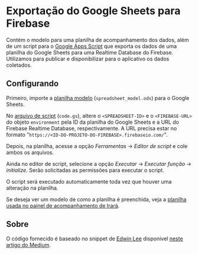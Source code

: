 # Exportação do Google Sheets para Firebase

Contém o modelo para uma planilha de acompanhamento dos dados, além de um script para o [Google Apps Script](http://script.google.com/) que exporta os dados de uma planilha do Google Sheets para uma Realtime Database do Firebase. Utilizamos para publicar e disponibilizar para o aplicativo os dados coletados.

## Configurando

Primeiro, importe a [planilha modelo](spreadsheet_model.ods) (`spreadsheet_model.ods`) para o Google Sheets.

No [arquivo de script](code.gs) (`code.gs`), altere o `<SPREADSHEET-ID>` e o `<FIREBASE-URL>` do objeto `environment` pela ID da planilha do Google Sheets e a URL do Firebase Realtime Database, respectivamente. A URL precisa estar no formato "`https://<ID-DO-PROJETO-DO-FIREBASE>.firebaseio.com/`".

Depois, na planilha, acesse a opção _Ferramentas_ -> _Editor de script_ e cole ambos os arquivos.

Ainda no editor de script, selecione a opção _Executar_ -> _Executar função_ -> _initialize_. Serão solicitadas as permissões para executar o script.

O script será executado automaticamente toda vez que houver uma alteração na planilha.

Se deseja ver um modelo de como a planilha é preenchida, veja a [planilha usada no painel de acompanhamento de Irará](https://docs.google.com/spreadsheets/d/1-a543uhVSRItc7P4tZPiHBvz5bwUH0zQLn5b8hNbehg).

## Sobre

O código fornecido é baseado no snippet de [Edwin Lee](https://gist.github.com/edwinlee) disponível [neste artigo do Medium](https://medium.com/firebase-developers/sheets-to-firebase-33132e31935b).
